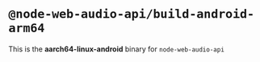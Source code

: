 # `@node-web-audio-api/build-android-arm64`

This is the **aarch64-linux-android** binary for `node-web-audio-api`
